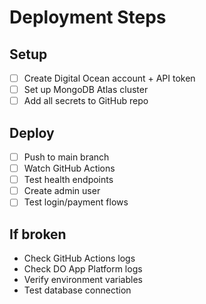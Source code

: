 # Deployment Steps

## Setup
- [ ] Create Digital Ocean account + API token
- [ ] Set up MongoDB Atlas cluster
- [ ] Add all secrets to GitHub repo

## Deploy
- [ ] Push to main branch
- [ ] Watch GitHub Actions
- [ ] Test health endpoints
- [ ] Create admin user
- [ ] Test login/payment flows

## If broken
- Check GitHub Actions logs
- Check DO App Platform logs  
- Verify environment variables
- Test database connection